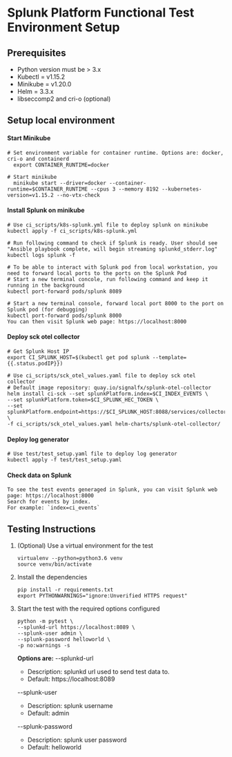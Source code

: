 # Splunk Platform Functional Test Environment Setup

## Prerequisites
* Python version must be > 3.x
* Kubectl = v1.15.2
* Minikube = v1.20.0
* Helm = 3.3.x
* libseccomp2 and cri-o (optional)

## Setup local environment

#### Start Minikube
    # Set environment variable for container runtime. Options are: docker, cri-o and containerd
      export CONTAINER_RUNTIME=docker

    # Start minikube
      minikube start --driver=docker --container-runtime=$CONTAINER_RUNTIME --cpus 3 --memory 8192 --kubernetes-version=v1.15.2 --no-vtx-check

#### Install Splunk on minikube
    # Use ci_scripts/k8s-splunk.yml file to deploy splunk on minikube
    kubectl apply -f ci_scripts/k8s-splunk.yml

    # Run following command to check if Splunk is ready. User should see "Ansible playbook complete, will begin streaming splunkd_stderr.log"
    kubectl logs splunk -f

    # To be able to interact with Splunk pod from local workstation, you need to forward local ports to the ports on the Splunk Pod
    # Start a new terminal concole, run following command and keep it running in the background
    kubectl port-forward pods/splunk 8089

    # Start a new terminal console, forward local port 8000 to the port on Splunk pod (for debugging)
    kubectl port-forward pods/splunk 8000
    You can then visit Splunk web page: https://localhost:8000

#### Deploy sck otel collector
    # Get Splunk Host IP
    export CI_SPLUNK_HOST=$(kubectl get pod splunk --template={{.status.podIP}})

    # Use ci_scripts/sck_otel_values.yaml file to deploy sck otel collector
    # Default image repository: quay.io/signalfx/splunk-otel-collector
    helm install ci-sck --set splunkPlatform.index=$CI_INDEX_EVENTS \
    --set splunkPlatform.token=$CI_SPLUNK_HEC_TOKEN \
    --set splunkPlatform.endpoint=https://$CI_SPLUNK_HOST:8088/services/collector \
    -f ci_scripts/sck_otel_values.yaml helm-charts/splunk-otel-collector/

#### Deploy log generator
    # Use test/test_setup.yaml file to deploy log generator
    kubectl apply -f test/test_setup.yaml

#### Check data on Splunk
    To see the test events generaged in Splunk, you can visit Splunk web page: https://localhost:8000
    Search for events by index.
    For example: `index=ci_events`

## Testing Instructions
1. (Optional) Use a virtual environment for the test
    ```
    virtualenv --python=python3.6 venv
    source venv/bin/activate
    ```
2. Install the dependencies
    ```
    pip install -r requirements.txt
    export PYTHONWARNINGS="ignore:Unverified HTTPS request"
    ```
3. Start the test with the required options configured
    ```
    python -m pytest \
    --splunkd-url https://localhost:8089 \
    --splunk-user admin \
    --splunk-password helloworld \
    -p no:warnings -s
    ```
    **Options are:**
    --splunkd-url
    * Description: splunkd url used to send test data to.
    * Default: https://localhost:8089

    --splunk-user
    * Description: splunk username
    * Default: admin

    --splunk-password
    * Description: splunk user password
    * Default: helloworld

